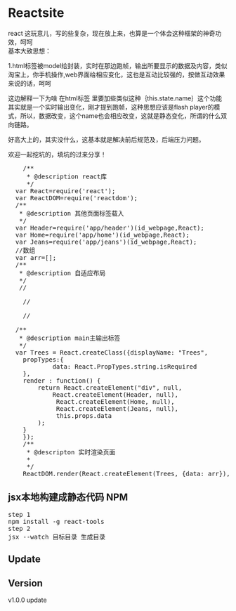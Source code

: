 # Reactsite

react 这玩意儿，写的些复杂，现在放上来，也算是一个体会这种框架的神奇功效，呵呵<br />
基本大致思想：<br />
<p>
1.html标签被model给封装，实时在那边跑帧，输出所要显示的数据及内容，类似淘宝上，你手机操作,web界面给相应变化，这也是互动比较强的，按做互动效果来说的话，呵呵
</p>
<p>
这边解释一下为啥 在html标签 里要加些类似这种｛this.state.name｝这个功能 其实就是一个实时输出变化，刚才提到跑帧，这种思想应该是flash player的模式，所以，数据改变，这个name也会相应改变，这就是静态变化，所谓的什么双向链路。
</p>
好高大上的，其实没什么，这基本就是解决前后规范及，后端压力问题。
<p>
欢迎一起挖坑的，填坑的过来分享！
</p>
<pre>
	/**
	 * @description react库
	 */
  var React=require('react');
  var ReactDOM=require('reactdom');
  /**
   * @description 其他页面标签载入
   */
  var Header=require('app/header')(id_webpage,React);
  var Home=require('app/home')(id_webpage,React);
  var Jeans=require('app/jeans')(id_webpage,React);
  //数组
  var arr=[];
  /**
   * @description 自适应布局
   */
   // <div className='l'></div>
    // <div className='r'></div>
    // <div className='c'></div>
  /**
   * @description main主输出标签
   */
  var Trees = React.createClass({displayName: "Trees",
    propTypes:{ 
            data: React.PropTypes.string.isRequired
    },
    render : function() {
        return React.createElement("div", null, 
            React.createElement(Header, null), 
             React.createElement(Home, null), 
             React.createElement(Jeans, null), 
             this.props.data
        );
    }
    });
    /**
     * @descripton 实时渲染页面
     * 
     */
    ReactDOM.render(React.createElement(Trees, {data: arr}),id_webpage);  
</pre>

jsx本地构建成静态代码
NPM
-----------------------------------------------------
<pre>
step 1
npm install -g react-tools
step 2
jsx --watch 目标目录 生成目录
</pre>
Update
------------------------------------------------------


Version 
------------------------------------------------------
v1.0.0 update<br />
